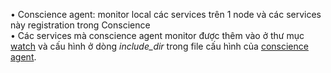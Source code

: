 • Conscience agent: monitor local các services trên 1 node và các services này registration trong Conscience  
• Các services mà conscience agent monitor được thêm vào ở thư mục [watch](https://github.com/rinnerr/camera-docs/tree/master/docs/openio-sds/conscience-agent/watch) và cấu hình ở dòng *include_dir* trong file cấu hình của [conscience agent](https://github.com/rinnerr/camera-docs/blob/master/docs/openio-sds/conscience-agent/conscienceagent-0.yml).
